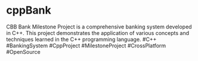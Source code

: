 # cppBank
CBB Bank Milestone Project is a comprehensive banking system developed in C++. This project demonstrates the application of various concepts and techniques learned in the C++ programming language. #C++ #BankingSystem #CppProject #MilestoneProject #CrossPlatform #OpenSource 
